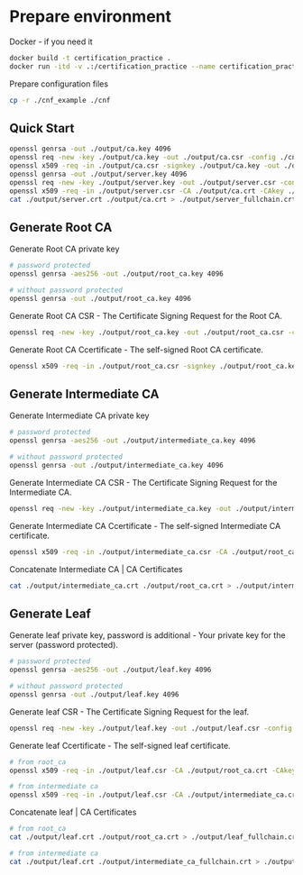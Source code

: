 # Prepare environment

Docker - if you need it
```bash
docker build -t certification_practice .
docker run -itd -v .:/certification_practice --name certification_practice certification_practice
```

Prepare configuration files
```bash
cp -r ./cnf_example ./cnf
```

## Quick Start 

```bash
openssl genrsa -out ./output/ca.key 4096
openssl req -new -key ./output/ca.key -out ./output/ca.csr -config ./cnf/ca.ini
openssl x509 -req -in ./output/ca.csr -signkey ./output/ca.key -out ./output/ca.crt -days 36500 -extensions v3_ca -extfile ./cnf/ca.ini
openssl genrsa -out ./output/server.key 4096
openssl req -new -key ./output/server.key -out ./output/server.csr -config ./cnf/server.ini
openssl x509 -req -in ./output/server.csr -CA ./output/ca.crt -CAkey ./output/ca.key -CAcreateserial -out ./output/server.crt -days 36500 -extensions v3_req -extfile ./cnf/server.ini
cat ./output/server.crt ./output/ca.crt > ./output/server_fullchain.crt
```

## Generate Root CA 

Generate Root CA private key
```bash
# password protected
openssl genrsa -aes256 -out ./output/root_ca.key 4096

# without password protected
openssl genrsa -out ./output/root_ca.key 4096
```

Generate Root CA CSR - The Certificate Signing Request for the Root CA.
```bash
openssl req -new -key ./output/root_ca.key -out ./output/root_ca.csr -config ./cnf/root_ca.ini
```

Generate Root CA Ccertificate - The self-signed Root CA certificate.
```bash
openssl x509 -req -in ./output/root_ca.csr -signkey ./output/root_ca.key -out ./output/root_ca.crt -days 36500 -extensions v3_ca -extfile ./cnf/root_ca.ini
```

## Generate Intermediate CA
Generate Intermediate CA private key
```bash
# password protected
openssl genrsa -aes256 -out ./output/intermediate_ca.key 4096

# without password protected
openssl genrsa -out ./output/intermediate_ca.key 4096
```

Generate Intermediate CA CSR - The Certificate Signing Request for the Intermediate CA.
```bash
openssl req -new -key ./output/intermediate_ca.key -out ./output/intermediate_ca.csr -config ./cnf/intermediate_ca.ini
```

Generate Intermediate CA Ccertificate - The self-signed Intermediate CA certificate.
```bash
openssl x509 -req -in ./output/intermediate_ca.csr -CA ./output/root_ca.crt -CAkey ./output/root_ca.key -CAcreateserial -out ./output/intermediate_ca.crt -days 36500 -extensions v3_intermediate_ca -extfile ./cnf/intermediate_ca.ini
```

Concatenate Intermediate CA | CA Certificates
```bash
cat ./output/intermediate_ca.crt ./output/root_ca.crt > ./output/intermediate_ca_fullchain.crt
```

## Generate Leaf

Generate leaf private key, password is additional - Your private key for the server (password protected).
```bash
# password protected
openssl genrsa -aes256 -out ./output/leaf.key 4096

# without password protected
openssl genrsa -out ./output/leaf.key 4096
```

Generate leaf CSR - The Certificate Signing Request for the leaf.
```bash
openssl req -new -key ./output/leaf.key -out ./output/leaf.csr -config ./cnf/leaf.ini
```

Generate leaf Ccertificate - The self-signed leaf certificate.
```bash
# from root_ca
openssl x509 -req -in ./output/leaf.csr -CA ./output/root_ca.crt -CAkey ./output/root_ca.key -CAcreateserial -out ./output/leaf.crt -days 36500 -extensions v3_req -extfile ./cnf/leaf.ini

# from intermediate ca
openssl x509 -req -in ./output/leaf.csr -CA ./output/intermediate_ca.crt -CAkey ./output/intermediate_ca.key -CAcreateserial -out ./output/leaf.crt -days 36500 -extensions v3_req -extfile ./cnf/leaf.ini
```

Concatenate leaf | CA Certificates
```bash
# from root_ca
cat ./output/leaf.crt ./output/root_ca.crt > ./output/leaf_fullchain.crt

# from intermediate ca
cat ./output/leaf.crt ./output/intermediate_ca_fullchain.crt > ./output/leaf_fullchain.crt
```
